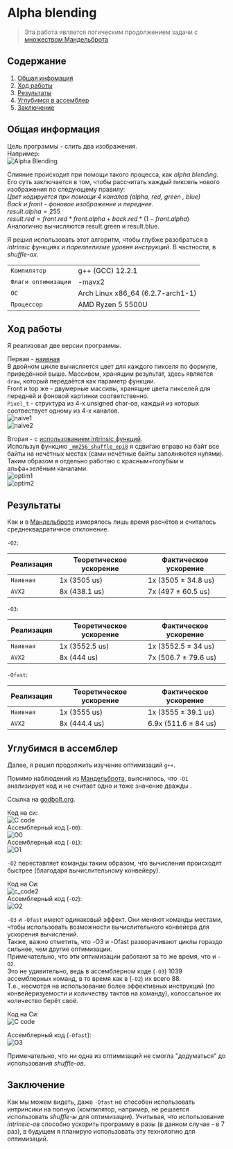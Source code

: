 # Alpha blending
> Эта работа является логическим продолжением задачи с [множеством Мандельброта](https://github.com/ThreadJava800/Mandelbrot)

## Содержание
1. [Общая инфомация](#general)
2. [Ход работы](#progress)
3. [Результаты](#compare)
4. [Углубимся в ассемблер](#assemble)
5. [Заключение](#conclusion)

## Общая информация <a name="general"></a>
Цель программы - слить два изображения. \
Например:\
![Alpha Blending](https://github.com/ThreadJava800/AlphaBlending/blob/main/readmepics/result.png)

Слияние происходит при помощи такого процесса, как <em>alpha blending</em>.\
Его суть заключается в том, чтобы рассчитать каждый пиксель нового изображения по следующему правилу:\
*Цвет кодируется при помощи 4 каналов (alpha, red, green , blue)*\
*Back и front - фоновое изображение и переднее.*\
$result.alpha = 255$\
$result.red = front.red * front.alpha + back.red * (1 - front.alpha)$\
Аналогично вычисляются result.green и result.blue.


Я решил использовать этот алгоритм, чтобы глубже разобраться в <em>intrinsic</em> функциях и <em>пареллелизме уровня инструкций</em>. В частности, в <em>shuffle-ах</em>. 


|  |  |
| --- | --- |
| `Компилятор` | g++ (GCC) 12.2.1 |
| `Флаги оптимизации` | -mavx2
| `ОС` | Arch Linux x86_64 (6.2.7-arch1-1)|
| `Процессор` | AMD Ryzen 5 5500U

## Ход работы <a name="progress"></a>

Я реализовал две версии программы.

Первая - [наивная](https://github.com/ThreadJava800/AlphaBlending/blob/main/naive.cpp)\
В двойном цикле вычисляется цвет для каждого пикселя по формуле, приведённой выше. Массивом, хранящим результат, здесь является `draw`, который передаётся как параметр функции.\
Front и top же - двумерные массивы, хранящие цвета пикселей для передней и фоновой картинки соответственно.\
`Pixel_t` - структура из 4-х unsigned char-ов, каждый из которых соотвествует одному из 4-х каналов.\
![naive1](https://github.com/ThreadJava800/AlphaBlending/blob/main/readmepics/naive1.png)\
![naive2](https://github.com/ThreadJava800/AlphaBlending/blob/main/readmepics/naive2.png)

Вторая - с [использованием intrinsic функций](https://github.com/ThreadJava800/AlphaBlending/blob/main/optim1.cpp).\
Используя функцию [`_mm256_shuffle_epi8`](https://www.laruence.com/sse/#text=_mm256_shuffle_epi8&expand=5156) я сдвигаю вправо на байт все байты на нечётных местах (сами нечётные байты заполняются нулями). Таким образом я отдельно работаю с красным+голубым и альфа+зелёным каналами.\
![optim1](https://github.com/ThreadJava800/AlphaBlending/blob/main/readmepics/optim1.png)\
![optim2](https://github.com/ThreadJava800/AlphaBlending/blob/main/readmepics/optim2.png)

## Результаты <a name="compare"></a>

Как и в [Мандельброте](https://github.com/ThreadJava800/Mandelbrot) измерялось лишь время расчётов и считалось среднеквадратичное отклонение.

`-O2`:

| Реализация | Теоретическое ускорение | Фактическое ускорение |
| --- | --- | --- |
| `Наивная` | 1x (3505 us) | 1x (3505 ± 34.8 us) |
| `AVX2` | 8x (438.1 us) | 7x (497 ± 60.5 us) |

`-O3`:

| Реализация | Теоретическое ускорение | Фактическое ускорение |
| --- | --- | --- |
| `Наивная` | 1x (3552.5 us) | 1x (3552.5 ± 34 us) |
| `AVX2` | 8x (444 us) | 7x (506.7 ± 79.6 us) |

`-Ofast`:

| Реализация | Теоретическое ускорение | Фактическое ускорение |
| --- | --- | --- |
| `Наивная` | 1x (3555 us) | 1x (3555 ± 39.1 us) |
| `AVX2` | 8x (444.4 us) | 6.9x (511.6 ± 84 us) |

## Углубимся в ассемблер <a name="assemble"></a>
Далее, я решил продолжить изучение оптимизаций `g++`.

Помимо наблюдений из [Мандельброта](https://github.com/ThreadJava800/Mandelbrot), выяснилось, что `-O1` анализирует код и не считает одно и тоже значение дважды .

Ссылка на [godbolt.org](https://godbolt.org/z/eoa9Kc49v).

Код на си:\
![C code](https://github.com/ThreadJava800/AlphaBlending/blob/main/readmepics/c_code.png)\
Ассемблерный код (`-O0`):\
![O0](https://github.com/ThreadJava800/AlphaBlending/blob/main/readmepics/o0.png)\
Ассемблерный код (`-O1`):\
![O1](https://github.com/ThreadJava800/AlphaBlending/blob/main/readmepics/o1.png)

`-O2` переставляет команды таким образом, что вычисления происходят быстрее (благодаря вычислительному конвейеру). 

Код на Си:\
![c_code2](https://github.com/ThreadJava800/AlphaBlending/blob/main/readmepics/c_code2.png)\
Ассемблерный код (`-O2`):\
![O2](https://github.com/ThreadJava800/AlphaBlending/blob/main/readmepics/o2.png)

`-O3` и `-Ofast` имеют одинаковый эффект.
Они меняют команды местами, чтобы использовать возможности вычислительного конвейера для ускорения вычислений.\
Также, важно отметить, что -O3 и -Ofast разворачивают циклы гораздо сильнее, чем другие оптимизации.\
Примечательно, что эти оптимизации работают за то же время, что и `-O2`.\
Это не удивительно, ведь в ассемблерном коде (`-O3`) 1039 ассемблерных команд, в то время как в (`-O2`) их всего 88.\
Т.е., несмотря на использование более эффективных инструкций (по конвейеризуемости и количеству тактов на команду), колоссальное их количество берёт своё.

Код на Си:\
![C code](https://github.com/ThreadJava800/AlphaBlending/blob/main/readmepics/c_code3.png)

Ассемблерный код (`-Ofast`):\
![O3](https://github.com/ThreadJava800/AlphaBlending/blob/main/readmepics/o3.png)

Примечательно, что ни одна из оптимизаций не смогла "додуматься" до использования <em>shuffle-ов</em>.

## Заключение <a name="conclusion"></a>
Как мы можем видеть, даже `-Ofast` не способен использовать интринсики на полную (компилятор, например, не решается использовать <em>shuffle-ы</em> для оптимизации). Учитывая, что использование <em>intrinsic-ов</em> способно ускорить программу в разы (в данном случае - в 7 раз), в будущем я планирую использовать эту технологию для оптимизаций.

